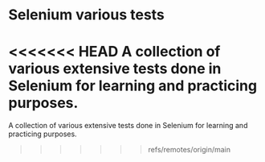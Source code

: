 # Selenium various tests

<<<<<<< HEAD
A collection of various extensive tests done in Selenium for learning and practicing purposes.
=======
A collection of various extensive tests done in Selenium for learning and practicing purposes.
>>>>>>> refs/remotes/origin/main
